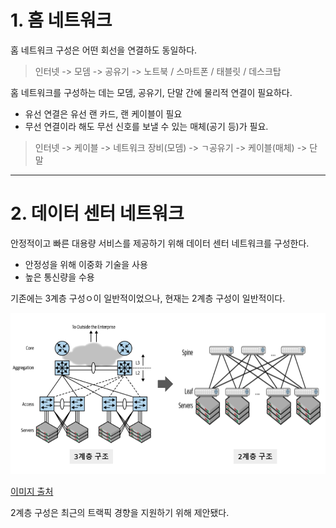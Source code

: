 # 1. 홈 네트워크
홈 네트워크 구성은 어떤 회선을 연결하도 동일하다.

> 인터넷 -> 모뎀 -> 공유기 -> 노트북 / 스마트폰 / 태블릿 / 데스크탑

홈 네트워크를 구성하는 데는 모뎀, 공유기, 단말 간에 물리적 연결이 필요하다.
- 유선 연결은 유선 랜 카드, 랜 케이블이 필요
- 무선 연결이라 해도 무선 신호를 보낼 수 있는 매체(공기 등)가 필요.

> 인터넷 -> 케이블 -> 네트워크 장비(모뎀) -> ㄱ공유기 -> 케이블(매체) -> 단말

---
# 2. 데이터 센터 네트워크
안정적이고 빠른 대용량 서비스를 제공하기 위해 데이터 센터 네트워크를 구성한다.
  - 안정성을 위해 이중화 기술을 사용
  - 높은 통신량을 수용

기존에는 3계층 구성ㅇ이 일반적이었으나, 현재는 2계층 구성이 일반적이다.

![img.png](img.png)

[이미지 출처](https://velog.io/@dev_grow_up/IT-%EC%97%94%EC%A7%80%EB%8B%88%EC%96%B4%EB%A5%BC-%EC%9C%84%ED%95%9C-%EB%84%A4%ED%8A%B8%EC%9B%8C%ED%81%AC-%EC%9E%85%EB%AC%B8-%EC%A0%9C-1%EC%9E%A5.-%EB%84%A4%ED%8A%B8%EC%9B%8C%ED%81%AC-%EC%8B%9C%EC%9E%91%ED%95%98%EA%B8%B0)

2계층 구성은 최근의 트랙픽 경향을 지원하기 위해 제안됐다.
